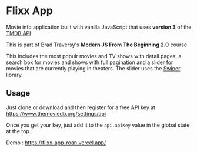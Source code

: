 # Flixx App

Movie info application built with vanilla JavaScript that uses **version 3** of the [TMDB API](https://developers.themoviedb.org/3)

This is part of Brad Traversy's **Modern JS From The Beginning 2.0** course

This includes the most populr movies and TV shows with detail pages, a search box for movies and shows with full pagination and a slider for movies that are currently playing in theaters. The slider uses the [Swiper](https://swiperjs.com) library.

## Usage

Just clone or download and then register for a free API key at https://www.themoviedb.org/settings/api

Once you get your key, just add it to the `api.apiKey` value in the global state at the top.

Demo : https://flixx-app-roan.vercel.app/
